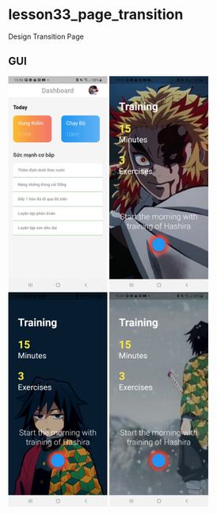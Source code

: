 # lesson33_page_transition
Design Transition Page

## GUI 
[<img src="assets/screenshot/img_main_traning.jpg" width="200">](assets/screenshot/img_main_traning.jpg)
[<img src="assets/screenshot/img_swipe_1.jpg" width="200">](assets/screenshot/img_swipe_1.jpg)
[<img src="assets/screenshot/img_swipe_2.jpg" width="200">](assets/screenshot/img_swipe_2.jpg)
[<img src="assets/screenshot/img_swipe_3.jpg" width="200">](assets/screenshot/img_swipe_3.jpg)
